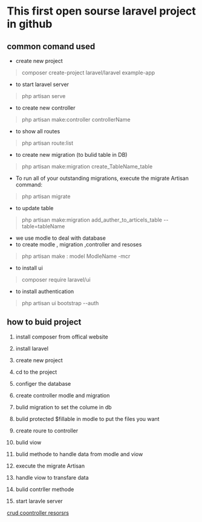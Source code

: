# This first open sourse laravel project in github
## common comand used
- create new project
> composer create-project laravel/laravel example-app
-  to start laravel server 
>  php artisan serve 
- to create new  controller
>php artisan make:controller controllerName
- to show all routes
> php artisan route:list
- to create new  migration (to bulid table in DB)
>php artisan make:migration create_TableName_table
- To run all of your outstanding migrations, execute the migrate Artisan command:
>php artisan migrate 
- to update table 
> php artisan make:migration add_auther_to_articels_table --table=tableName
- we use modle to deal with database
-  to create modle , migration ,controller and resoses


>php artisan make : model ModleName -mcr
- to install ui
> composer require laravel/ui
- to install authentication
> php artisan ui bootstrap --auth

## how to buid project
1. install composer from offical website
2. install laravel
3. create new project
4. cd to the project
5. configer the database
5. create controller modle and migration

5. bulid migration to set the colume in db
5. bulid   protected $fillable in modle to put the files you want
5. create roure to controller
5. bulid viow
5. bulid methode to handle data from modle and viow

5. execute the migrate Artisan
5. handle viow to transfare data 
5. bulid contrller methode
5. start laravle server

[crud  coontroller resorsrs](http://estebanpayret.com/laravel-crud-create-read-update-and-delete/)
